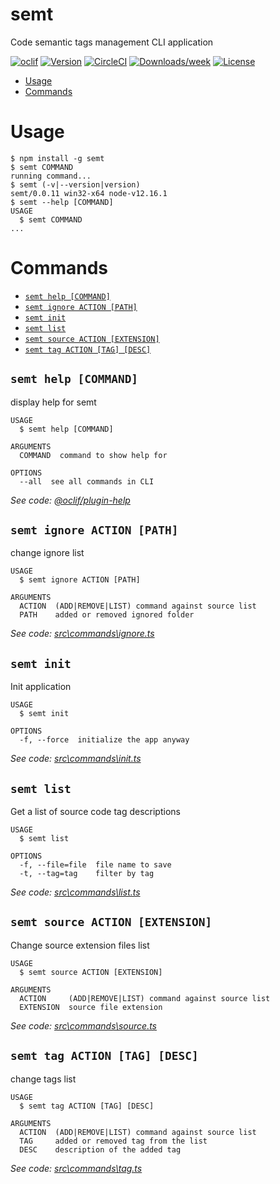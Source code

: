 semt
====

Code semantic tags management CLI application



[![oclif](https://img.shields.io/badge/cli-oclif-brightgreen.svg)](https://oclif.io)
[![Version](https://img.shields.io/npm/v/semt.svg)](https://npmjs.org/package/semt)
[![CircleCI](https://circleci.com/gh/Node-2020-06/semt/tree/master.svg?style=shield)](https://circleci.com/gh/Node-2020-06/semt/tree/master)
[![Downloads/week](https://img.shields.io/npm/dw/semt.svg)](https://npmjs.org/package/semt)
[![License](https://img.shields.io/npm/l/semt.svg)](https://github.com/Kiselb/Node-2020-06/semt/blob/master/package.json)

<!-- toc -->
* [Usage](#usage)
* [Commands](#commands)
<!-- tocstop -->
# Usage
<!-- usage -->
```sh-session
$ npm install -g semt
$ semt COMMAND
running command...
$ semt (-v|--version|version)
semt/0.0.11 win32-x64 node-v12.16.1
$ semt --help [COMMAND]
USAGE
  $ semt COMMAND
...
```
<!-- usagestop -->
# Commands
<!-- commands -->
* [`semt help [COMMAND]`](#semt-help-command)
* [`semt ignore ACTION [PATH]`](#semt-ignore-action-path)
* [`semt init`](#semt-init)
* [`semt list`](#semt-list)
* [`semt source ACTION [EXTENSION]`](#semt-source-action-extension)
* [`semt tag ACTION [TAG] [DESC]`](#semt-tag-action-tag-desc)

## `semt help [COMMAND]`

display help for semt

```
USAGE
  $ semt help [COMMAND]

ARGUMENTS
  COMMAND  command to show help for

OPTIONS
  --all  see all commands in CLI
```

_See code: [@oclif/plugin-help](https://github.com/oclif/plugin-help/blob/v3.2.0/src\commands\help.ts)_

## `semt ignore ACTION [PATH]`

change ignore list

```
USAGE
  $ semt ignore ACTION [PATH]

ARGUMENTS
  ACTION  (ADD|REMOVE|LIST) command against source list
  PATH    added or removed ignored folder
```

_See code: [src\commands\ignore.ts](https://github.com/Kiselb/Node-2020-06/tree/main/semt/blob/v0.0.11/src\commands\ignore.ts)_

## `semt init`

Init application

```
USAGE
  $ semt init

OPTIONS
  -f, --force  initialize the app anyway
```

_See code: [src\commands\init.ts](https://github.com/Kiselb/Node-2020-06/tree/main/semt/blob/v0.0.11/src\commands\init.ts)_

## `semt list`

Get a list of source code tag descriptions

```
USAGE
  $ semt list

OPTIONS
  -f, --file=file  file name to save
  -t, --tag=tag    filter by tag
```

_See code: [src\commands\list.ts](https://github.com/Kiselb/Node-2020-06/tree/main/semt/blob/v0.0.11/src\commands\list.ts)_

## `semt source ACTION [EXTENSION]`

Change source extension files list

```
USAGE
  $ semt source ACTION [EXTENSION]

ARGUMENTS
  ACTION     (ADD|REMOVE|LIST) command against source list
  EXTENSION  source file extension
```

_See code: [src\commands\source.ts](https://github.com/Kiselb/Node-2020-06/tree/main/semt/blob/v0.0.11/src\commands\source.ts)_

## `semt tag ACTION [TAG] [DESC]`

change tags list

```
USAGE
  $ semt tag ACTION [TAG] [DESC]

ARGUMENTS
  ACTION  (ADD|REMOVE|LIST) command against source list
  TAG     added or removed tag from the list
  DESC    description of the added tag
```

_See code: [src\commands\tag.ts](https://github.com/Kiselb/Node-2020-06/tree/main/semt/blob/v0.0.11/src\commands\tag.ts)_
<!-- commandsstop -->
